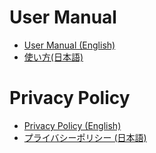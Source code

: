 # User Manual
- [User Manual (English)](en/Manual.md)
- [使い方(日本語)](jp/Manual.md)

# Privacy Policy
- [Privacy Policy (English)](en/PrivacyPolicy.md)
- [プライバシーポリシー (日本語)](jp/PrivacyPolicy.md)
